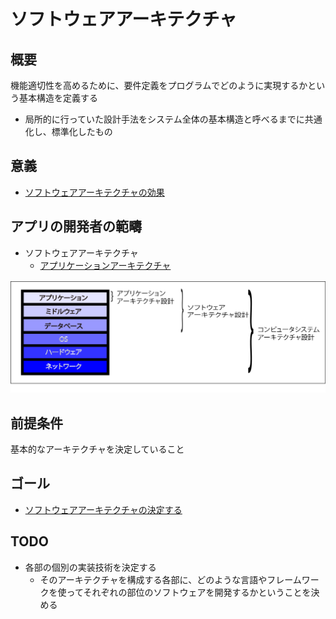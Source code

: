 # ソフトウェアアーキテクチャ

## 概要

機能適切性を高めるために、要件定義をプログラムでどのように実現するかという基本構造を定義する

* 局所的に行っていた設計手法をシステム全体の基本構造と呼べるまでに共通化し、標準化したもの

## 意義

* [ソフトウェアアーキテクチャの効果](02_why)

## アプリの開発者の範疇

* ソフトウェアアーキテクチャ
    * [アプリケーションアーキテクチャ](01_application)

![stack](image/stack.png)

## 前提条件

基本的なアーキテクチャを決定していること

## ゴール

* [ソフトウェアアーキテクチャの決定する](03_goal)

## TODO

* 各部の個別の実装技術を決定する
    * そのアーキテクチャを構成する各部に、どのような言語やフレームワークを使ってそれぞれの部位のソフトウェアを開発するかということを決める
